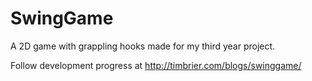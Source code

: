 SwingGame
=========

A 2D game with grappling hooks made for my third year project.

Follow development progress at http://timbrier.com/blogs/swinggame/
